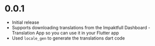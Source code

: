 # 0.0.1

- Initial release
- Supports downloading translations from the Impaktfull Dashboard - Translation App so you can use it in your Flutter app
- Used `locale_gen` to generate the translations dart code
